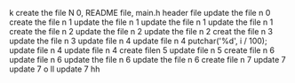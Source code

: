 k
create the file N 0, README file, main.h header file
update the file n 0
create the file n 1
update the file n 1
update the file n 1
update the file n 1
create the file n 2
update the file n 2
update the file n 2
creat the file n 3
update the file n 3
update file n 4
update file n 4
putchar('%d', i / 100);
update file n 4
update file n 4
create filen 5
update file n 5
create file n 6
update file n 6
update the file n 6
update the file n 6
create file n 7
update 7
update 7
o
ll
update 7
hh

